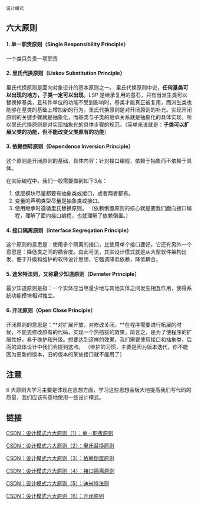 `设计模式`

## 六大原则

#### 1. 单一职责原则（Single Responsibility Principle）

一个类只负责一项职责

#### 2. 里氏代换原则（Liskov Substitution Principle）
里氏代换原则是面向对象设计的基本原则之一。 里氏代换原则中说，**任何基类可以出现的地方，子类一定可以出现**。LSP 是继承复用的基石，只有当派生类可以替换掉基类，且软件单位的功能不受到影响时，基类才能真正被复用，而派生类也能够在基类的基础上增加新的行为。里氏代换原则是对开闭原则的补充。实现开闭原则的关键步骤就是抽象化，而基类与子类的继承关系就是抽象化的具体实现，所以里氏代换原则是对实现抽象化的具体步骤的规范。（简单来说就是：**子类可以扩展父类的功能，但不能改变父类原有的功能**）

#### 3. 依赖倒转原则（Dependence Inversion Principle）
这个原则是开闭原则的基础，具体内容：针对接口编程，依赖于抽象而不依赖于具体。

在实际编程中，我们一般需要做到如下3点：
  1. 低层模块尽量都要有抽象类或接口，或者两者都有。
  2. 变量的声明类型尽量是抽象类或接口。
  3. 使用继承时遵循里氏替换原则。
（依赖倒置原则的核心就是要我们面向接口编程，理解了面向接口编程，也就理解了依赖倒置。）

#### 4. 接口隔离原则（Interface Segregation Principle）
这个原则的意思是：使用多个隔离的接口，比使用单个接口要好。它还有另外一个意思是：降低类之间的耦合度。由此可见，其实设计模式就是从大型软件架构出发、便于升级和维护的软件设计思想，它强调降低依赖，降低耦合。

#### 5. 迪米特法则，又称最少知道原则（Demeter Principle）
最少知道原则是指：一个实体应当尽量少地与其他实体之间发生相互作用，使得系统功能模块相对独立。


#### 6. 开闭原则（Open Close Principle）
开闭原则的意思是：**对扩展开放，对修改关闭。**在程序需要进行拓展的时候，不能去修改原有的代码，实现一个热插拔的效果。简言之，是为了使程序的扩展性好，易于维护和升级。想要达到这样的效果，我们需要使用接口和抽象类，后面的具体设计中我们会提到这点。
（维护的习惯，主要是因为版本迭代，你不能因为更新的版本，旧的版本的某些接口就不能用了）

## 注意
6 大原则大学习主要是体现在思想方面，学习这些思想会极大地提高我们写代码的质量，我们应该有意地使用一些设计模式。


## 链接

[CSDN：设计模式六大原则（1）：单一职责原则](https://blog.csdn.net/zhengzhb/article/details/7278174)

[CSDN：设计模式六大原则（2）：里氏替换原则](https://blog.csdn.net/zhengzhb/article/details/7281833)

[CSDN：设计模式六大原则（3）：依赖倒置原则](https://blog.csdn.net/zhengzhb/article/details/7289269)

[CSDN：设计模式六大原则（4）：接口隔离原则](https://blog.csdn.net/zhengzhb/article/details/7296921)

[CSDN：设计模式六大原则（5）：迪米特法则](https://blog.csdn.net/zhengzhb/article/details/7296930)

[CSDN：设计模式六大原则（6）：开闭原则](https://blog.csdn.net/zhengzhb/article/details/7296944)